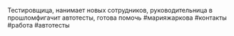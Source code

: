 Тестировщица, нанимает новых сотрудников, руководительница в прошломфигачит автотесты, готова помочь
#марияжаркова 
#контакты 
 #работа 
  #автотесты 